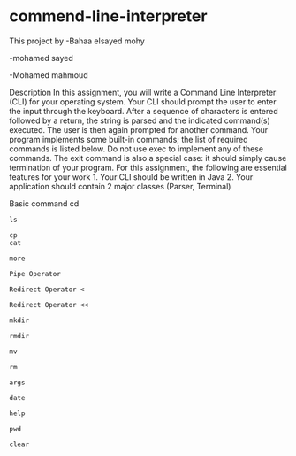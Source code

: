 # commend-line-interpreter
This project by 
  -Bahaa elsayed mohy 
  
  -mohamed sayed 
  
  -Mohamed mahmoud

Description
    In this assignment, you will write a Command Line Interpreter (CLI) for your operating
    system. Your CLI should prompt the user to enter the input through the keyboard. After a
    sequence of characters is entered followed by a return, the string is parsed and the indicated
    command(s) executed. The user is then again prompted for another command.
    Your program implements some built-in commands; the list of required commands is listed
    below. Do not use exec to implement any of these commands. The exit command is also a
    special case: it should simply cause termination of your program.
    For this assignment, the following are essential features for your work
    1. Your CLI should be written in Java
    2. Your application should contain 2 major classes (Parser, Terminal)
    
 Basic command 
    cd
    
    ls
    
    cp 
    cat
    
    more
    
    Pipe Operator
    
    Redirect Operator <
    
    Redirect Operator <<
    
    mkdir
    
    rmdir
    
    mv
    
    rm
    
    args
    
    date
    
    help
    
    pwd
    
    clear 
